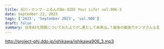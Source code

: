 ```yaml
---
title: 石川・ホンマ・ぶるんのBe-SIDE Your Life! vol.906-3
date: September 22, 2023
tags: ['2023', 'September 2023', 'vol.906']
draft: false
summary: 台本AI化問題についておたよりが…果たして未来は…？最後の最後でホンマさんも登場です！！
---
```


http://project-phi.ddo.jp/ishikawa/ishikawa906_3.mp3